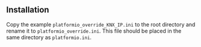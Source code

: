 ## Installation

Copy the example `platformio_override_KNX_IP.ini` to the root directory and rename it to `platformio_override.ini`.  This file should be placed in the same directory as `platformio.ini`.